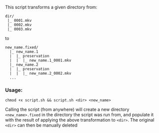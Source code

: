 This script transforms a given directory from:

```
dir/
 |_ 0001.mkv
 |_ 0002.mkv
 |_ 0003.mkv
```

to

```
new_name.fixed/
  |_ new_name.1
  |  |_ preservation
  |  |  |_ new_name.1_0001.mkv
  |_ new_name.2
  |  |_ preservation
  |  |  |_ new_name.2_0002.mkv
  ...
```

### Usage: 

`chmod +x script.sh && script.sh <dir> <new_name>`

Calling the script (from anywhere) will create a new directory `<new_name>.fixed` in the directory the script was run from,
and populate it with the result of applying the above transformation to `<dir>`. The original `<dir>` can then be manually deleted



